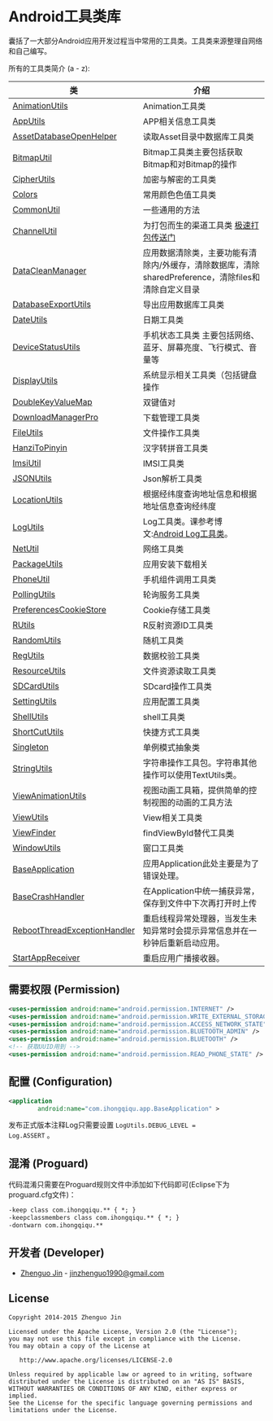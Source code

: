 Android工具类库
==============
  
  囊括了一大部分Android应用开发过程当中常用的工具类。工具类来源整理自网络和自己编写。
  
所有的工具类简介 (a - z):

|类|介绍|
| ------ | ------------ |
|[AnimationUtils][1]|Animation工具类|
|[AppUtils][2]|APP相关信息工具类|
|[AssetDatabaseOpenHelper][3]|读取Asset目录中数据库工具类|
|[BitmapUtil][4]|Bitmap工具类主要包括获取Bitmap和对Bitmap的操作|
|[CipherUtils][5]|加密与解密的工具类|
|[Colors][6]|常用颜色色值工具类|
|[CommonUtil][7]|一些通用的方法|
|[ChannelUtil][46]|为打包而生的渠道工具类 [极速打包传送门][47]|
|[DataCleanManager][8]|应用数据清除类，主要功能有清除内/外缓存，清除数据库，清除sharedPreference，清除files和清除自定义目录|
|[DatabaseExportUtils][9]|导出应用数据库工具类|
|[DateUtils][10]|日期工具类|
|[DeviceStatusUtils][11]|手机状态工具类 主要包括网络、蓝牙、屏幕亮度、飞行模式、音量等|
|[DisplayUtils][13]|系统显示相关工具类（包括键盘操作|
|[DoubleKeyValueMap][14]|双键值对|
|[DownloadManagerPro][15]|下载管理工具类|
|[FileUtils][16]|文件操作工具类|
|[HanziToPinyin][17]|汉字转拼音工具类|
|[ImsiUtil][18]|IMSI工具类|
|[JSONUtils][801]|Json解析工具类|
|[LocationUtils][19]|根据经纬度查询地址信息和根据地址信息查询经纬度|
|[LogUtils][20]|Log工具类。课参考博文:[Android Log工具类][43]。|
|[NetUtil][21]|网络工具类|
|[PackageUtils][22]|应用安装下载相关|
|[PhoneUtil][23]|手机组件调用工具类|
|[PollingUtils][24]|轮询服务工具类|
|[PreferencesCookieStore][25]|Cookie存储工具类|
|[RUtils][26]|R反射资源ID工具类|
|[RandomUtils][27]|随机工具类|
|[RegUtils][28]|数据校验工具类|
|[ResourceUtils][29]|文件资源读取工具类|
|[SDCardUtils][30]|SDcard操作工具类|
|[SettingUtils][31]|应用配置工具类|
|[ShellUtils][32]|shell工具类|
|[ShortCutUtils][33]|快捷方式工具类|
|[Singleton][34]|单例模式抽象类|
|[StringUtils][35]|字符串操作工具包。字符串其他操作可以使用TextUtils类。|
|[ViewAnimationUtils][36]|视图动画工具箱，提供简单的控制视图的动画的工具方法|
|[ViewUtils][37]|View相关工具类|
|[ViewFinder][45]|findViewById替代工具类|
|[WindowUtils][38]|窗口工具类|
|[BaseApplication][39]|应用Application此处主要是为了错误处理。|
|[BaseCrashHandler][40]|在Application中统一捕获异常，保存到文件中下次再打开时上传|
|[RebootThreadExceptionHandler][41]|重启线程异常处理器，当发生未知异常时会提示异常信息并在一秒钟后重新启动应用。|
|[StartAppReceiver][42]|重启应用广播接收器。|

需要权限 (Permission)
-------------------

```xml
<uses-permission android:name="android.permission.INTERNET" />
<uses-permission android:name="android.permission.WRITE_EXTERNAL_STORAGE" />
<uses-permission android:name="android.permission.ACCESS_NETWORK_STATE" />
<uses-permission android:name="android.permission.BLUETOOTH_ADMIN" />
<uses-permission android:name="android.permission.BLUETOOTH" />
<!-- 获取UUID用到 -->
<uses-permission android:name="android.permission.READ_PHONE_STATE" />
```

配置 (Configuration)
------------------

```xml
<application
        android:name="com.ihongqiqu.app.BaseApplication" >
```
发布正式版本注释Log只需要设置 <code>LogUtils.DEBUG_LEVEL = Log.ASSERT</code> 。

混淆 (Proguard)
-------------

  代码混淆只需要在Proguard规则文件中添加如下代码即可(Eclipse下为proguard.cfg文件)：

``` xml
-keep class com.ihongqiqu.** { *; }
-keepclassmembers class com.ihongqiqu.** { *; }
-dontwarn com.ihongqiqu.**
```

开发者 (Developer)
----------------

* [Zhenguo Jin][44] - <jinzhenguo1990@gmail.com>


License
-------

    Copyright 2014-2015 Zhenguo Jin

    Licensed under the Apache License, Version 2.0 (the "License");
    you may not use this file except in compliance with the License.
    You may obtain a copy of the License at

       http://www.apache.org/licenses/LICENSE-2.0

    Unless required by applicable law or agreed to in writing, software
    distributed under the License is distributed on an "AS IS" BASIS,
    WITHOUT WARRANTIES OR CONDITIONS OF ANY KIND, either express or implied.
    See the License for the specific language governing permissions and
    limitations under the License.

[1]: https://github.com/jingle1267/android-utils/blob/master/src/com/ihongqiqu/util/AnimationUtils.java
[2]: https://github.com/jingle1267/android-utils/blob/master/src/com/ihongqiqu/util/AppUtils.java
[3]: https://github.com/jingle1267/android-utils/blob/master/src/com/ihongqiqu/util/AssetDatabaseOpenHelper.java
[4]: https://github.com/jingle1267/android-utils/blob/master/src/com/ihongqiqu/util/BitmapUtil.java
[5]: https://github.com/jingle1267/android-utils/blob/master/src/com/ihongqiqu/util/CipherUtils.java
[6]: https://github.com/jingle1267/android-utils/blob/master/src/com/ihongqiqu/util/Colors.java
[7]: https://github.com/jingle1267/android-utils/blob/master/src/com/ihongqiqu/util/CommonUtil.java
[8]: https://github.com/jingle1267/android-utils/blob/master/src/com/ihongqiqu/util/DataCleanManager.java
[9]: https://github.com/jingle1267/android-utils/blob/master/src/com/ihongqiqu/util/DatabaseExportUtils.java
[10]: https://github.com/jingle1267/android-utils/blob/master/src/com/ihongqiqu/util/DateUtils.java
[11]: https://github.com/jingle1267/android-utils/blob/master/src/com/ihongqiqu/util/DeviceStatusUtils.java
[12]: https://github.com/jingle1267/android-utils/blob/master/src/com/ihongqiqu/util/
[13]: https://github.com/jingle1267/android-utils/blob/master/src/com/ihongqiqu/util/DisplayUtils.java
[14]: https://github.com/jingle1267/android-utils/blob/master/src/com/ihongqiqu/util/DoubleKeyValueMap.java
[15]: https://github.com/jingle1267/android-utils/blob/master/src/com/ihongqiqu/util/DownloadManagerPro.java
[16]: https://github.com/jingle1267/android-utils/blob/master/src/com/ihongqiqu/util/FileUtils.java
[17]: https://github.com/jingle1267/android-utils/blob/master/src/com/ihongqiqu/util/HanziToPinyin.java
[18]: https://github.com/jingle1267/android-utils/blob/master/src/com/ihongqiqu/util/ImsiUtil.java
[19]: https://github.com/jingle1267/android-utils/blob/master/src/com/ihongqiqu/util/LocationUtils.java
[20]: https://github.com/jingle1267/android-utils/blob/master/src/com/ihongqiqu/util/LogUtils.java
[21]: https://github.com/jingle1267/android-utils/blob/master/src/com/ihongqiqu/util/NetUtil.java
[22]: https://github.com/jingle1267/android-utils/blob/master/src/com/ihongqiqu/util/PackageUtils.java
[23]: https://github.com/jingle1267/android-utils/blob/master/src/com/ihongqiqu/util/PhoneUtil.java
[24]: https://github.com/jingle1267/android-utils/blob/master/src/com/ihongqiqu/util/PollingUtils.java
[25]: https://github.com/jingle1267/android-utils/blob/master/src/com/ihongqiqu/util/PreferencesCookieStore.java
[26]: https://github.com/jingle1267/android-utils/blob/master/src/com/ihongqiqu/util/RUtils.java
[27]: https://github.com/jingle1267/android-utils/blob/master/src/com/ihongqiqu/util/RandomUtils.java
[28]: https://github.com/jingle1267/android-utils/blob/master/src/com/ihongqiqu/util/RegUtils.java
[29]: https://github.com/jingle1267/android-utils/blob/master/src/com/ihongqiqu/util/ResourceUtils.java
[30]: https://github.com/jingle1267/android-utils/blob/master/src/com/ihongqiqu/util/SDCardUtils.java
[31]: https://github.com/jingle1267/android-utils/blob/master/src/com/ihongqiqu/util/SettingUtils.java
[32]: https://github.com/jingle1267/android-utils/blob/master/src/com/ihongqiqu/util/ShellUtils.java
[33]: https://github.com/jingle1267/android-utils/blob/master/src/com/ihongqiqu/util/ShortCutUtils.java
[34]: https://github.com/jingle1267/android-utils/blob/master/src/com/ihongqiqu/util/Singleton.java
[35]: https://github.com/jingle1267/android-utils/blob/master/src/com/ihongqiqu/util/StringUtils.java
[36]: https://github.com/jingle1267/android-utils/blob/master/src/com/ihongqiqu/util/ViewAnimationUtils.java
[37]: https://github.com/jingle1267/android-utils/blob/master/src/com/ihongqiqu/util/ViewUtils.java
[38]: https://github.com/jingle1267/android-utils/blob/master/src/com/ihongqiqu/util/WindowUtils.java
[801]: https://github.com/jingle1267/android-utils/blob/master/src/com/ihongqiqu/util/JSONUtils.java

[39]: https://github.com/jingle1267/android-utils/blob/master/src/com/ihongqiqu/app/BaseApplication.java
[40]: https://github.com/jingle1267/android-utils/blob/master/src/com/ihongqiqu/app/BaseCrashHandler.java
[41]: https://github.com/jingle1267/android-utils/blob/master/src/com/ihongqiqu/app/RebootThreadExceptionHandler.java
[42]: https://github.com/jingle1267/android-utils/blob/master/src/com/ihongqiqu/app/StartAppReceiver.java
[43]: http://ihongqiqu.com/2014/10/16/android-log/
[44]: http://ihongqiqu.com
[45]: https://github.com/jingle1267/android-utils/blob/master/src/com/ihongqiqu/util/ViewFinder.java
[46]: https://github.com/jingle1267/android-utils/blob/master/src/com/ihongqiqu/util/ChannelUtil.java
[47]: http://ihongqiqu.com/2015/07/16/android-mutiple-channel-build/
